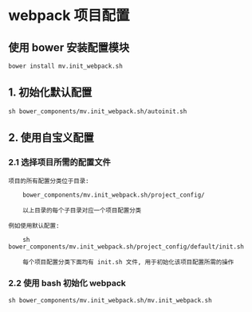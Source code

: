 
# webpack 项目配置

## 使用 bower 安装配置模块

	bower install mv.init_webpack.sh 

## 1. 初始化默认配置

	sh bower_components/mv.init_webpack.sh/autoinit.sh

## 2. 使用自宝义配置

### 2.1 选择项目所需的配置文件

	项目的所有配置分类位于目录:
	
		bower_components/mv.init_webpack.sh/project_config/
		
		以上目录的每个子目录对应一个项目配置分类
		
	例如使用默认配置: 
	
		sh bower_components/mv.init_webpack.sh/project_config/default/init.sh
		
		每个项目配置分类下面均有 init.sh 文件, 用于初始化该项目配置所需的操作

### 2.2 使用 bash 初始化 webpack

	sh bower_components/mv.init_webpack.sh/mv.init_webpack.sh
